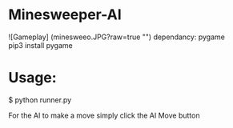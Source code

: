 # Minesweeper-AI
![Gameplay] (minesweeo.JPG?raw=true "")
dependancy: pygame  
pip3 install pygame

# Usage:

$ python runner.py

For the AI to make a move simply click the AI Move button

